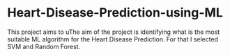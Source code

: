 # Heart-Disease-Prediction-using-ML
This project aims to uThe aim of the project is identifying what is the most suitable ML algorithm for the Heart Disease Prediction. For that I selected SVM and Random Forest. 

